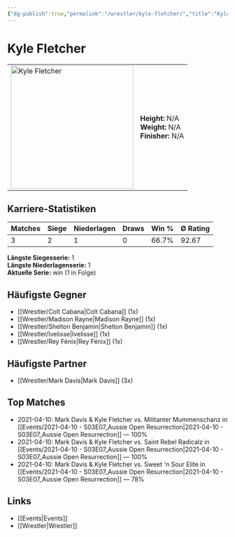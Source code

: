 ```yaml
---
{"dg-publish":true,"permalink":"/wrestler/kyle-fletcher/","title":"Kyle Fletcher","tags":["wrestler"],"noteIcon":""}
---
```



# Kyle Fletcher

<table>
        <tr>
        <td><img src="https://github.com/CptSpaulding1980/choke-slam-wrestling/releases/download/images/Kyle_Fletcher.png" width="280" alt="Kyle Fletcher"></td>
        <td>
        <b>Height:</b> N/A<br>
        <b>Weight:</b> N/A<br>
        <b>Finisher:</b> N/A<br>
        </td>
        </tr>
        </table>
        
## Karriere-Statistiken

| Matches | Siege | Niederlagen | Draws | Win % | Ø Rating |
|---------|-------|-------------|-------|-------|-----------|
| 3 | 2 | 1 | 0 | 66.7% | 92.67 |

**Längste Siegesserie:** 1<br>**Längste Niederlagenserie:** 1<br>**Aktuelle Serie:** win (1 in Folge)


## Häufigste Gegner
- [[Wrestler/Colt Cabana\|Colt Cabana]] (1x)
- [[Wrestler/Madison Rayne\|Madison Rayne]] (1x)
- [[Wrestler/Shelton Benjamin\|Shelton Benjamin]] (1x)
- [[Wrestler/Ivelisse\|Ivelisse]] (1x)
- [[Wrestler/Rey Fénix\|Rey Fénix]] (1x)

## Häufigste Partner
- [[Wrestler/Mark Davis\|Mark Davis]] (3x)

## Top Matches
- 2021-04-10: Mark Davis & Kyle Fletcher vs. Militanter Mummenschanz in [[Events/2021-04-10 - S03E07_Aussie Open Resurrection\|2021-04-10 - S03E07_Aussie Open Resurrection]] — 100%
- 2021-04-10: Mark Davis & Kyle Fletcher vs. Saint Rebel Radicalz in [[Events/2021-04-10 - S03E07_Aussie Open Resurrection\|2021-04-10 - S03E07_Aussie Open Resurrection]] — 100%
- 2021-04-10: Mark Davis & Kyle Fletcher vs. Sweet 'n Sour Elite in [[Events/2021-04-10 - S03E07_Aussie Open Resurrection\|2021-04-10 - S03E07_Aussie Open Resurrection]] — 78%

## Links
- [[Events\|Events]]
- [[Wrestler\|Wrestler]]
